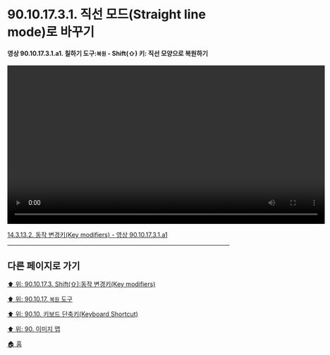 # 90.10.17.3.1. 직선 모드(Straight line mode)로 바꾸기

<a id="90-10-17-03-01-a1"></a>

#### 영상 90.10.17.3.1.a1. 칠하기 도구:`복원` - Shift(⇧) 키: 직선 모양으로 복원하기
<video controls="controls" width="720" src="https://github.com/wonder13662/gimp/assets/15767104/646c12e3-675b-4a42-8419-5cde1fc9a839"></video>

[14.3.13.2. 동작 변경키(Key modifiers) - 영상 90.10.17.3.1.a1](./14-03-13-02-key_modifiers.md#90-10-17-03-01-a1)

***

## 다른 페이지로 가기

[⬆️ 위: 90.10.17.3. Shift(⇧):동작 변경키(Key modifiers)](./90-10-17-03-00-key_modifier-shift.md)

[⬆️ 위: 90.10.17. `복원` 도구](./90-10-17-00-clone.md)

[⬆️ 위: 90.10. 키보드 단축키(Keyboard Shortcut)](./90-10-00-keyboard_shortcut.md)

[⬆️ 위: 90. 이미지 맵](./90-00-image-map.md)

[🏠 홈](./00-home.md)